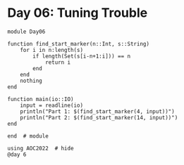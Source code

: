 # Day 06: Tuning Trouble

``` {.julia file=src/day06.jl}
module Day06

function find_start_marker(n::Int, s::String)
    for i in n:length(s)
        if length(Set(s[i-n+1:i])) == n
            return i
        end
    end
    nothing
end

function main(io::IO)
    input = readline(io)
    println("Part 1: $(find_start_marker(4, input))")
    println("Part 2: $(find_start_marker(14, input))")
end

end  # module
```

```@example
using AOC2022  # hide
@day 6
```
